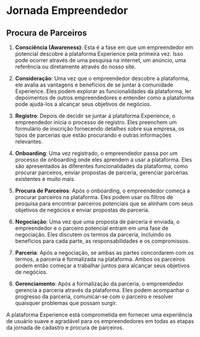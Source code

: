 # Jornada Empreendedor

## Procura de Parceiros

1. **Consciência (Awareness)**: Esta é a fase em que um empreendedor em potencial descobre a plataforma Experience pela primeira vez. Isso pode ocorrer através de uma pesquisa na internet, um anúncio, uma referência ou diretamente através do nosso site.

2. **Consideração**: Uma vez que o empreendedor descobre a plataforma, ele avalia as vantagens e benefícios de se juntar à comunidade Experience. Eles podem explorar as funcionalidades da plataforma, ler depoimentos de outros empreendedores e entender como a plataforma pode ajudá-los a alcançar seus objetivos de negócios.

3. **Registro**: Depois de decidir se juntar à plataforma Experience, o empreendedor inicia o processo de registro. Eles preenchem um formulário de inscrição fornecendo detalhes sobre sua empresa, os tipos de parcerias que estão procurando e outras informações relevantes.

4. **Onboarding**: Uma vez registrado, o empreendedor passa por um processo de onboarding onde eles aprendem a usar a plataforma. Eles são apresentados às diferentes funcionalidades da plataforma, como procurar parceiros, enviar propostas de parceria, gerenciar parcerias existentes e muito mais.

5. **Procura de Parceiros**: Após o onboarding, o empreendedor começa a procurar parceiros na plataforma. Eles podem usar os filtros de pesquisa para encontrar parceiros potenciais que se alinham com seus objetivos de negócios e enviar propostas de parceria.

6. **Negociação**: Uma vez que uma proposta de parceria é enviada, o empreendedor e o parceiro potencial entram em uma fase de negociação. Eles discutem os termos da parceria, incluindo os benefícios para cada parte, as responsabilidades e os compromissos.

7. **Parceria**: Após a negociação, se ambas as partes concordarem com os termos, a parceria é formalizada na plataforma. Ambos os parceiros podem então começar a trabalhar juntos para alcançar seus objetivos de negócios.

8. **Gerenciamento**: Após a formalização da parceria, o empreendedor gerencia a parceria através da plataforma. Eles podem acompanhar o progresso da parceria, comunicar-se com o parceiro e resolver quaisquer problemas que possam surgir.

A plataforma Experience está comprometida em fornecer uma experiência de usuário suave e agradável para os empreendedores em todas as etapas da jornada de cadastro e procura de parceiros.